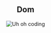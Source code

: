 <h2 align="center">Dom</h2>
<p align="center"> 
  <img src="https://media.giphy.com/media/dbtDDSvWErdf2/giphy.gif" alt="Uh oh coding" />
</p>

<!--
**domtronn/domtronn** is a ✨ _special_ ✨ repository because its `README.md` (this file) appears on your GitHub profile.

Here are some ideas to get you started:

- 🔭 I’m currently working on ...
- 🌱 I’m currently learning ...
- 👯 I’m looking to collaborate on ...
- 🤔 I’m looking for help with ...
- 💬 Ask me about ...
- 📫 How to reach me: ...
- 😄 Pronouns: ...
- ⚡ Fun fact: ...
-->

